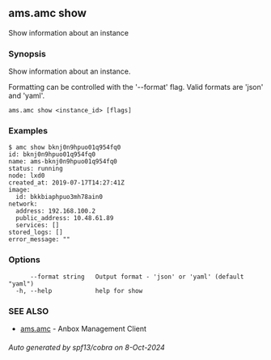 ## ams.amc show

Show information about an instance

### Synopsis

Show information about an instance.

Formatting can be controlled with the '--format' flag.
Valid formats are 'json' and 'yaml'.

```
ams.amc show <instance_id> [flags]
```

### Examples

```
$ amc show bknj0n9hpuo01q954fq0
id: bknj0n9hpuo01q954fq0
name: ams-bknj0n9hpuo01q954fq0
status: running
node: lxd0
created_at: 2019-07-17T14:27:41Z
image:
  id: bkkbiaphpuo3mh78ain0
network:
  address: 192.168.100.2
  public_address: 10.48.61.89
  services: []
stored_logs: []
error_message: ""

```

### Options

```
      --format string   Output format - 'json' or 'yaml' (default "yaml")
  -h, --help            help for show
```

### SEE ALSO

* [ams.amc](ams.amc.md)	 - Anbox Management Client

###### Auto generated by spf13/cobra on 8-Oct-2024
